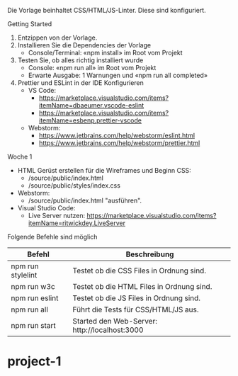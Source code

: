 Die Vorlage beinhaltet CSS/HTML/JS-Linter. Diese sind konfiguriert. 

Getting Started
1. Entzippen von der Vorlage.
2. Installieren Sie die Dependencies der Vorlage
   - Console/Terminal: «npm install» im Root vom Projekt
3. Testen Sie, ob alles richtig installiert wurde
   - Console: «npm run all» im Root vom Projekt
   - Erwarte Ausgabe: 1 Warnungen und «npm run all completed»
4. Prettier und ESLint in der IDE Konfigurieren
   - VS Code: 
      - https://marketplace.visualstudio.com/items?itemName=dbaeumer.vscode-eslint
	  - https://marketplace.visualstudio.com/items?itemName=esbenp.prettier-vscode
   - Webstorm: 
      - https://www.jetbrains.com/help/webstorm/eslint.html
      - https://www.jetbrains.com/help/webstorm/prettier.html 

Woche 1
- HTML Gerüst erstellen für die Wireframes und Beginn CSS:
   - /source/public/index.html
   - /source/public/styles/index.css
- Webstorm:
   - /source/public/index.html "ausführen".
- Visual Studio Code:
   - Live Server nutzen: https://marketplace.visualstudio.com/items?itemName=ritwickdey.LiveServer    

Folgende Befehle sind möglich

| Befehl  |  Beschreibung |
|---|---|
| npm run stylelint  |   Testet ob die CSS Files in Ordnung sind. |
| npm run w3c  |   Testet ob die HTML Files in Ordnung sind. |
| npm run eslint  |  Testet ob die JS Files in Ordnung sind. |
| npm run all  |   Führt die Tests für CSS/HTML/JS aus. |
| npm run start  |  Started den Web-Server: http://localhost:3000 |
# project-1
